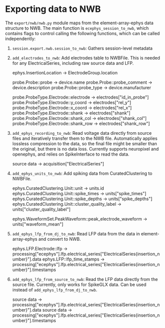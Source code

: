 # Exporting data to NWB

The `export/nwb/nwb.py` module maps from the element-array-ephys data structure to NWB.
The main function is `ecephys_session_to_nwb`, which contains flags to control calling the following functions, 
which can be called independently:

1. `session.export.nwb.session_to_nwb`: Gathers session-level metadata


2. `add_electrodes_to_nwb`: Add electrodes table to NWBFile. This is needed for any ElectricalSeries, including
   raw source data and LFP.

   
    ephys.InsertionLocation -> ElectrodeGroup.location

    probe.Probe::probe -> device.name
    probe.Probe::probe_comment -> device.description
    probe.Probe::probe_type -> device.manufacturer

    probe.ProbeType.Electrode::electrode -> electrodes["id_in_probe"]
    probe.ProbeType.Electrode::y_coord -> electrodes["rel_y"]
    probe.ProbeType.Electrode::x_coord -> electrodes["rel_x"]
    probe.ProbeType.Electrode::shank -> electrodes["shank"]
    probe.ProbeType.Electrode::shank_col -> electrodes["shank_col"]
    probe.ProbeType.Electrode::shank_row -> electrodes["shank_row"]

3. `add_ephys_recording_to_nwb`: Read voltage data directly from source files and iteratively transfer them to the 
   NWB file. Automatically applies lossless compression to the data, so the final file might be smaller than the original, but there is no
   data loss. Currently supports neuropixel and openephys, and relies on SpikeInterface to read the data.


    source data -> acquisition["ElectricalSeries"]

4. `add_ephys_units_to_nwb`: Add spiking data from CuratedClustering to NWBFile.


    ephys.CuratedClustering.Unit::unit -> units.id
    ephys.CuratedClustering.Unit::spike_times -> units["spike_times"]
    ephys.CuratedClustering.Unit::spike_depths -> units["spike_depths"]
    ephys.CuratedClustering.Unit::cluster_quality_label -> units["cluster_quality_label"]

    ephys.WaveformSet.PeakWaveform::peak_electrode_waveform -> units["waveform_mean"]

5. `add_ephys_lfp_from_dj_to_nwb`: Read LFP data from the data in element-array-ephys and convert to NWB.


    ephys.LFP.Electrode::lfp -> processing["ecephys"].lfp.electrical_series["ElectricalSeries{insertion_number}"].data
    ephys.LFP::lfp_time_stamps -> processing["ecephys"].lfp.electrical_series["ElectricalSeries{insertion_number}"].timestamps

6. `add_ephys_lfp_from_source_to_nwb`: Read the LFP data directly from the source file. Currently, only works for 
   SpikeGLX data. Can be used instead of `add_ephys_lfp_from_dj_to_nwb`.


    source data -> processing["ecephys"].lfp.electrical_series["ElectricalSeries{insertion_number}"].data
    source data -> processing["ecephys"].lfp.electrical_series["ElectricalSeries{insertion_number}"].timestamps